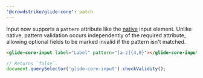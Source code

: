 ```yaml
---
'@crowdstrike/glide-core': patch
---
```


Input now supports a `pattern` attribute like the [native](https://developer.mozilla.org/en-US/docs/Web/HTML/Attributes/pattern) input element. Unlike native, pattern validation occurs independently of the required attribute, allowing optional fields to be marked invalid if the pattern isn't matched.

```html
<glide-core-input label="Label" pattern="[a-z]{4,8}"></glide-core-input>
```

```js
// Returns `false`.
document.querySelector('glide-core-input').checkValidity();
```

